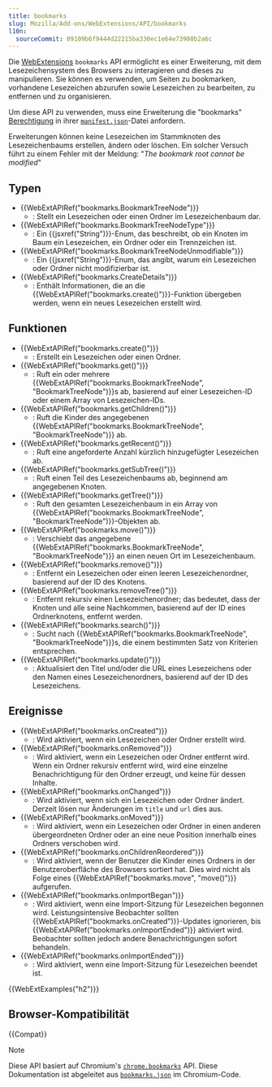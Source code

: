 ```yaml
---
title: bookmarks
slug: Mozilla/Add-ons/WebExtensions/API/bookmarks
l10n:
  sourceCommit: 09109b6f9444d22215ba330ec1e64e73980b2a6c
---
```


Die [WebExtensions](/de/docs/Mozilla/Add-ons/WebExtensions) `bookmarks` API ermöglicht es einer Erweiterung, mit dem Lesezeichensystem des Browsers zu interagieren und dieses zu manipulieren. Sie können es verwenden, um Seiten zu bookmarken, vorhandene Lesezeichen abzurufen sowie Lesezeichen zu bearbeiten, zu entfernen und zu organisieren.

Um diese API zu verwenden, muss eine Erweiterung die "bookmarks" [Berechtigung](/de/docs/Mozilla/Add-ons/WebExtensions/manifest.json/permissions) in ihrer [`manifest.json`](/de/docs/Mozilla/Add-ons/WebExtensions/manifest.json)-Datei anfordern.

Erweiterungen können keine Lesezeichen im Stammknoten des Lesezeichenbaums erstellen, ändern oder löschen. Ein solcher Versuch führt zu einem Fehler mit der Meldung: "_The bookmark root cannot be modified_"

## Typen

- {{WebExtAPIRef("bookmarks.BookmarkTreeNode")}}
  - : Stellt ein Lesezeichen oder einen Ordner im Lesezeichenbaum dar.
- {{WebExtAPIRef("bookmarks.BookmarkTreeNodeType")}}
  - : Ein {{jsxref("String")}}-Enum, das beschreibt, ob ein Knoten im Baum ein Lesezeichen, ein Ordner oder ein Trennzeichen ist.
- {{WebExtAPIRef("bookmarks.BookmarkTreeNodeUnmodifiable")}}
  - : Ein {{jsxref("String")}}-Enum, das angibt, warum ein Lesezeichen oder Ordner nicht modifizierbar ist.
- {{WebExtAPIRef("bookmarks.CreateDetails")}}
  - : Enthält Informationen, die an die {{WebExtAPIRef("bookmarks.create()")}}-Funktion übergeben werden, wenn ein neues Lesezeichen erstellt wird.

## Funktionen

- {{WebExtAPIRef("bookmarks.create()")}}
  - : Erstellt ein Lesezeichen oder einen Ordner.
- {{WebExtAPIRef("bookmarks.get()")}}
  - : Ruft ein oder mehrere {{WebExtAPIRef("bookmarks.BookmarkTreeNode", "BookmarkTreeNode")}}s ab, basierend auf einer Lesezeichen-ID oder einem Array von Lesezeichen-IDs.
- {{WebExtAPIRef("bookmarks.getChildren()")}}
  - : Ruft die Kinder des angegebenen {{WebExtAPIRef("bookmarks.BookmarkTreeNode", "BookmarkTreeNode")}} ab.
- {{WebExtAPIRef("bookmarks.getRecent()")}}
  - : Ruft eine angeforderte Anzahl kürzlich hinzugefügter Lesezeichen ab.
- {{WebExtAPIRef("bookmarks.getSubTree()")}}
  - : Ruft einen Teil des Lesezeichenbaums ab, beginnend am angegebenen Knoten.
- {{WebExtAPIRef("bookmarks.getTree()")}}
  - : Ruft den gesamten Lesezeichenbaum in ein Array von {{WebExtAPIRef("bookmarks.BookmarkTreeNode", "BookmarkTreeNode")}}-Objekten ab.
- {{WebExtAPIRef("bookmarks.move()")}}
  - : Verschiebt das angegebene {{WebExtAPIRef("bookmarks.BookmarkTreeNode", "BookmarkTreeNode")}} an einen neuen Ort im Lesezeichenbaum.
- {{WebExtAPIRef("bookmarks.remove()")}}
  - : Entfernt ein Lesezeichen oder einen leeren Lesezeichenordner, basierend auf der ID des Knotens.
- {{WebExtAPIRef("bookmarks.removeTree()")}}
  - : Entfernt rekursiv einen Lesezeichenordner; das bedeutet, dass der Knoten und alle seine Nachkommen, basierend auf der ID eines Ordnerknotens, entfernt werden.
- {{WebExtAPIRef("bookmarks.search()")}}
  - : Sucht nach {{WebExtAPIRef("bookmarks.BookmarkTreeNode", "BookmarkTreeNode")}}s, die einem bestimmten Satz von Kriterien entsprechen.
- {{WebExtAPIRef("bookmarks.update()")}}
  - : Aktualisiert den Titel und/oder die URL eines Lesezeichens oder den Namen eines Lesezeichenordners, basierend auf der ID des Lesezeichens.

## Ereignisse

- {{WebExtAPIRef("bookmarks.onCreated")}}
  - : Wird aktiviert, wenn ein Lesezeichen oder Ordner erstellt wird.
- {{WebExtAPIRef("bookmarks.onRemoved")}}
  - : Wird aktiviert, wenn ein Lesezeichen oder Ordner entfernt wird. Wenn ein Ordner rekursiv entfernt wird, wird eine einzelne Benachrichtigung für den Ordner erzeugt, und keine für dessen Inhalte.
- {{WebExtAPIRef("bookmarks.onChanged")}}
  - : Wird aktiviert, wenn sich ein Lesezeichen oder Ordner ändert. Derzeit lösen nur Änderungen im `title` und `url` dies aus.
- {{WebExtAPIRef("bookmarks.onMoved")}}
  - : Wird aktiviert, wenn ein Lesezeichen oder Ordner in einen anderen übergeordneten Ordner oder an eine neue Position innerhalb eines Ordners verschoben wird.
- {{WebExtAPIRef("bookmarks.onChildrenReordered")}}
  - : Wird aktiviert, wenn der Benutzer die Kinder eines Ordners in der Benutzeroberfläche des Browsers sortiert hat. Dies wird nicht als Folge eines {{WebExtAPIRef("bookmarks.move", "move()")}} aufgerufen.
- {{WebExtAPIRef("bookmarks.onImportBegan")}}
  - : Wird aktiviert, wenn eine Import-Sitzung für Lesezeichen begonnen wird. Leistungsintensive Beobachter sollten {{WebExtAPIRef("bookmarks.onCreated")}}-Updates ignorieren, bis {{WebExtAPIRef("bookmarks.onImportEnded")}} aktiviert wird. Beobachter sollten jedoch andere Benachrichtigungen sofort behandeln.
- {{WebExtAPIRef("bookmarks.onImportEnded")}}
  - : Wird aktiviert, wenn eine Import-Sitzung für Lesezeichen beendet ist.

{{WebExtExamples("h2")}}

## Browser-Kompatibilität

{{Compat}}

> [!NOTE]
> Diese API basiert auf Chromium's [`chrome.bookmarks`](https://developer.chrome.com/docs/extensions/reference/api/bookmarks) API. Diese Dokumentation ist abgeleitet aus [`bookmarks.json`](https://chromium.googlesource.com/chromium/src/+/master/chrome/common/extensions/api/bookmarks.json) im Chromium-Code.

<!--
// Copyright 2015 The Chromium Authors. All rights reserved.
//
// Redistribution and use in source and binary forms, with or without
// modification, are permitted provided that the following conditions are
// met:
//
//    * Redistributions of source code must retain the above copyright
// notice, this list of conditions and the following disclaimer.
//    * Redistributions in binary form must reproduce the above
// copyright notice, this list of conditions and the following disclaimer
// in the documentation and/or other materials provided with the
// distribution.
//    * Neither the name of Google Inc. nor the names of its
// contributors may be used to endorse or promote products derived from
// this software without specific prior written permission.
//
// THIS SOFTWARE IS PROVIDED BY THE COPYRIGHT HOLDERS AND CONTRIBUTORS
// "AS IS" AND ANY EXPRESS OR IMPLIED WARRANTIES, INCLUDING, BUT NOT
// LIMITED TO, THE IMPLIED WARRANTIES OF MERCHANTABILITY AND FITNESS FOR
// A PARTICULAR PURPOSE ARE DISCLAIMED. IN NO EVENT SHALL THE COPYRIGHT
// OWNER OR CONTRIBUTORS BE LIABLE FOR ANY DIRECT, INDIRECT, INCIDENTAL,
// SPECIAL, EXEMPLARY, OR CONSEQUENTIAL DAMAGES (INCLUDING, BUT NOT
// LIMITED TO, PROCUREMENT OF SUBSTITUTE GOODS OR SERVICES; LOSS OF USE,
// DATA, OR PROFITS; OR BUSINESS INTERRUPTION) HOWEVER CAUSED AND ON ANY
// THEORY OF LIABILITY, WHETHER IN CONTRACT, STRICT LIABILITY, OR TORT
// (INCLUDING NEGLIGENCE OR OTHERWISE) ARISING IN ANY WAY OUT OF THE USE
// OF THIS SOFTWARE, EVEN IF ADVISED OF THE POSSIBILITY OF SUCH DAMAGE.
-->
